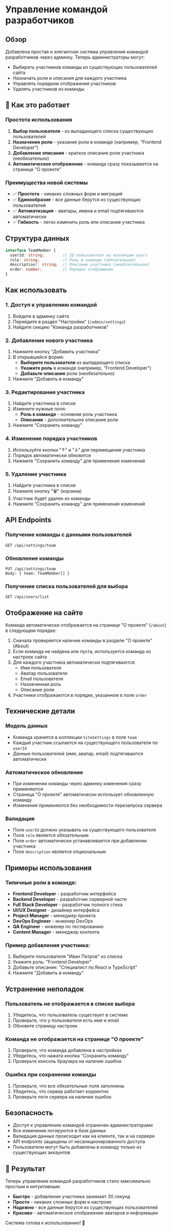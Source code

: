 # Управление командой разработчиков

## Обзор

Добавлена простая и элегантная система управления командой разработчиков через админку. Теперь администраторы могут:

- Выбирать участников команды из существующих пользователей сайта
- Назначать роли и описания для каждого участника
- Управлять порядком отображения участников
- Удалять участников из команды

## 🎯 Как это работает

### Простота использования
1. **Выбор пользователя** - из выпадающего списка существующих пользователей
2. **Назначение роли** - указание роли в команде (например, "Frontend Developer")
3. **Добавление описания** - краткое описание роли участника (необязательно)
4. **Автоматическое отображение** - команда сразу показывается на странице "О проекте"

### Преимущества новой системы
- ✅ **Простота** - никаких сложных форм и миграций
- ✅ **Единообразие** - все данные берутся из существующих пользователей
- ✅ **Автоматизация** - аватары, имена и email подтягиваются автоматически
- ✅ **Гибкость** - легко изменить роль или описание участника

## Структура данных

```typescript
interface TeamMember {
  userId: string;        // ID пользователя из коллекции users
  role: string;          // Роль в команде (обязательное)
  description?: string;  // Описание участника (необязательное)
  order: number;         // Порядок отображения
}
```

## Как использовать

### 1. Доступ к управлению командой
1. Войдите в админку сайта
2. Перейдите в раздел "Настройки" (`/admin/settings`)
3. Найдите секцию "Команда разработчиков"

### 2. Добавление нового участника
1. Нажмите кнопку "Добавить участника"
2. В открывшейся форме:
   - **Выберите пользователя** из выпадающего списка
   - **Укажите роль** в команде (например, "Frontend Developer")
   - **Добавьте описание** роли (необязательно)
3. Нажмите "Добавить в команду"

### 3. Редактирование участника
1. Найдите участника в списке
2. Измените нужные поля:
   - **Роль в команде** - основная роль участника
   - **Описание** - дополнительное описание роли
3. Нажмите "Сохранить команду"

### 4. Изменение порядка участников
1. Используйте кнопки "↑" и "↓" для перемещения участника
2. Порядок автоматически обновится
3. Нажмите "Сохранить команду" для применения изменений

### 5. Удаление участника
1. Найдите участника в списке
2. Нажмите кнопку "🗑️" (корзина)
3. Участник будет удален из команды
4. Нажмите "Сохранить команду" для применения изменений

## API Endpoints

### Получение команды с данными пользователей
```
GET /api/settings/team
```

### Обновление команды
```
PUT /api/settings/team
Body: { team: TeamMember[] }
```

### Получение списка пользователей для выбора
```
GET /api/users/list
```

## Отображение на сайте

Команда автоматически отображается на странице "О проекте" (`/about`) в следующем порядке:

1. Сначала проверяется наличие команды в разделе "О проекте" (About)
2. Если команда не найдена или пуста, используется команда из настроек сайта
3. Для каждого участника автоматически подтягиваются:
   - Имя пользователя
   - Аватар пользователя
   - Email пользователя
   - Назначенная роль
   - Описание роли
4. Участники отображаются в порядке, указанном в поле `order`

## Технические детали

### Модель данных
- Команда хранится в коллекции `SiteSettings` в поле `team`
- Каждый участник ссылается на существующего пользователя по `userId`
- Данные пользователей (имя, аватар, email) подтягиваются автоматически

### Автоматическое обновление
- При изменении команды через админку изменения сразу применяются
- Страница "О проекте" автоматически использует обновленную команду
- Изменения применяются без необходимости перезапуска сервера

### Валидация
- Поле `userId` должно указывать на существующего пользователя
- Поле `role` является обязательным
- Поле `order` автоматически устанавливается при добавлении участника
- Поле `description` является опциональным

## Примеры использования

### Типичные роли в команде:
- **Frontend Developer** - разработчик интерфейса
- **Backend Developer** - разработчик серверной части
- **Full Stack Developer** - разработчик полного стека
- **UI/UX Designer** - дизайнер интерфейса
- **Project Manager** - менеджер проекта
- **DevOps Engineer** - инженер DevOps
- **QA Engineer** - инженер по тестированию
- **Content Manager** - менеджер контента

### Пример добавления участника:
1. Выберите пользователя "Иван Петров" из списка
2. Укажите роль: "Frontend Developer"
3. Добавьте описание: "Специалист по React и TypeScript"
4. Нажмите "Добавить в команду"

## Устранение неполадок

### Пользователь не отображается в списке выбора
1. Убедитесь, что пользователь существует в системе
2. Проверьте, что у пользователя есть имя и email
3. Обновите страницу настроек

### Команда не отображается на странице "О проекте"
1. Проверьте, что команда добавлена в настройках
2. Убедитесь, что нажата кнопка "Сохранить команду"
3. Проверьте консоль браузера на наличие ошибок

### Ошибка при сохранении команды
1. Проверьте, что все обязательные поля заполнены
2. Убедитесь, что сервер работает корректно
3. Проверьте логи сервера на наличие ошибок

## Безопасность

- Доступ к управлению командой ограничен администраторами
- Все изменения логируются в базе данных
- Валидация данных происходит как на клиенте, так и на сервере
- API endpoints защищены от несанкционированного доступа
- Пользователи могут быть добавлены в команду только из существующих аккаунтов

## 🎉 Результат

Теперь управление командой разработчиков стало максимально простым и интуитивным:

- **Быстро** - добавление участника занимает 30 секунд
- **Просто** - никаких сложных форм и настроек
- **Надежно** - все данные берутся из существующих пользователей
- **Красиво** - автоматическое отображение аватаров и информации

Система готова к использованию! 🚀
